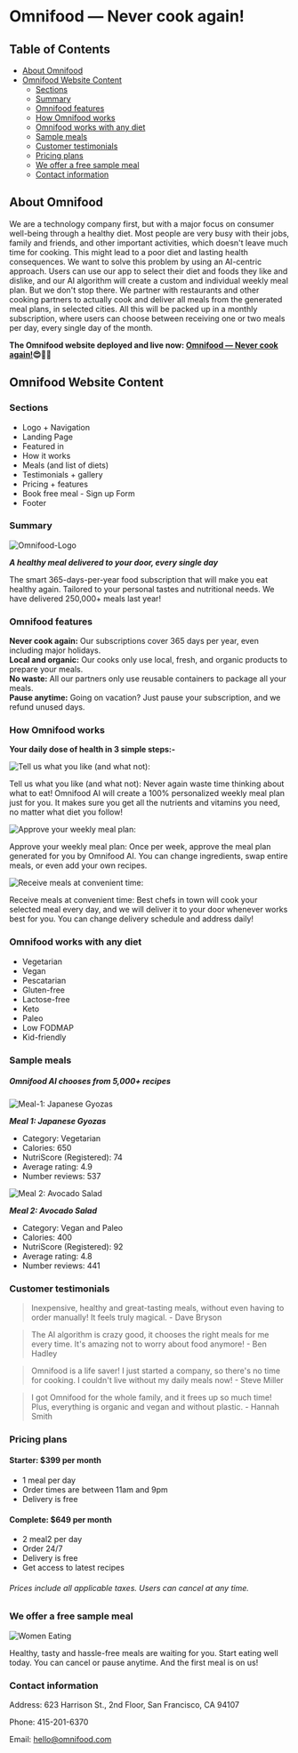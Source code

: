 # Omnifood &mdash; Never cook again!

## Table of Contents

- [About Omnifood](#about-omnifood)
- [Omnifood Website Content](#omnifood-website-content)
  - [Sections](#sections)
  - [Summary](#summary)
  - [Omnifood features](#omnifood-features)
  - [How Omnifood works](#how-omnifood-works)
  - [Omnifood works with any diet](#omnifood-works-with-any-diet)
  - [Sample meals](#sample-meals)
  - [Customer testimonials](#customer-testimonials)
  - [Pricing plans](#pricing-plans)
  - [We offer a free sample meal](#we-offer-a-free-sample-meal)
  - [Contact information](#contact-information)

## About Omnifood

We are a technology company first, but with a major focus on consumer well-being
through a healthy diet. Most people are very busy with their jobs, family and
friends, and other important activities, which doesn't leave much time for
cooking. This might lead to a poor diet and lasting health consequences. We want
to solve this problem by using an AI-centric approach. Users can use our app to
select their diet and foods they like and dislike, and our AI algorithm will
create a custom and individual weekly meal plan. But we don't stop there. We
partner with restaurants and other cooking partners to actually cook and deliver
all meals from the generated meal plans, in selected cities. All this will be
packed up in a monthly subscription, where users can choose between receiving
one or two meals per day, every single day of the month.

**The Omnifood website deployed and live now:
[Omnifood &mdash; Never cook again!](https://omnifood-healthymeal-service.netlify.app/)😍🥳🎉**

## Omnifood Website Content

### Sections

- Logo + Navigation
- Landing Page
- Featured in
- How it works
- Meals (and list of diets)
- Testimonials + gallery
- Pricing + features
- Book free meal - Sign up Form
- Footer

### Summary

![Omnifood-Logo](img/omnifood-logo.png 'Omnifood-Logo')

**_A healthy meal delivered to your door, every single day_**

The smart 365-days-per-year food subscription that will make you eat healthy
again. Tailored to your personal tastes and nutritional needs. We have delivered
250,000+ meals last year!

### Omnifood features

<b>Never cook again:</b> Our subscriptions cover 365 days per year, even
including major holidays. <br> <b>Local and organic:</b> Our cooks only use
local, fresh, and organic products to prepare your meals. <br> <b>No waste:</b>
All our partners only use reusable containers to package all your meals. <br>
<b>Pause anytime:</b> Going on vacation? Just pause your subscription, and we
refund unused days.

### How Omnifood works

**Your daily dose of health in 3 simple steps:-**

![Tell us what you like (and what not):](img/app/app-screen-1.png 'Tell us what you like (and what not):')

Tell us what you like (and what not): Never again waste time thinking about what
to eat! Omnifood AI will create a 100% personalized weekly meal plan just for
you. It makes sure you get all the nutrients and vitamins you need, no matter
what diet you follow!

![Approve your weekly meal plan:](img/app/app-screen-2.png 'Approve your weekly meal plan:')

Approve your weekly meal plan: Once per week, approve the meal plan generated
for you by Omnifood AI. You can change ingredients, swap entire meals, or even
add your own recipes.

![Receive meals at convenient time:](img/app/app-screen-3.png 'Receive meals at convenient time:')

Receive meals at convenient time: Best chefs in town will cook your selected
meal every day, and we will deliver it to your door whenever works best for you.
You can change delivery schedule and address daily!

### Omnifood works with any diet

- Vegetarian
- Vegan
- Pescatarian
- Gluten-free
- Lactose-free
- Keto
- Paleo
- Low FODMAP
- Kid-friendly

### Sample meals

##### Omnifood AI chooses from 5,000+ recipes

![Meal-1: Japanese Gyozas](img/meals/meal-1.jpg 'Meal-1: Japanese Gyozas')

**_Meal 1: Japanese Gyozas_**

- Category: Vegetarian
- Calories: 650
- NutriScore (Registered): 74
- Average rating: 4.9
- Number reviews: 537

![Meal 2: Avocado Salad](img/meals/meal-2.jpg 'Meal 2: Avocado Salad')

**_Meal 2: Avocado Salad_**

- Category: Vegan and Paleo
- Calories: 400
- NutriScore (Registered): 92
- Average rating: 4.8
- Number reviews: 441

### Customer testimonials

> Inexpensive, healthy and great-tasting meals, without even having to order
> manually! It feels truly magical. - Dave Bryson

> The AI algorithm is crazy good, it chooses the right meals for me every time.
> It's amazing not to worry about food anymore! - Ben Hadley

> Omnifood is a life saver! I just started a company, so there's no time for
> cooking. I couldn't live without my daily meals now! - Steve Miller

> I got Omnifood for the whole family, and it frees up so much time! Plus,
> everything is organic and vegan and without plastic. - Hannah Smith

### Pricing plans

#### Starter: $399 per month

- 1 meal per day
- Order times are between 11am and 9pm
- Delivery is free

#### Complete: $649 per month

- 2 meal2 per day
- Order 24/7
- Delivery is free
- Get access to latest recipes

###### Prices include all applicable taxes. Users can cancel at any time.

### We offer a free sample meal

![Women Eating](img/eating.jpg 'Women Eating')

Healthy, tasty and hassle-free meals are waiting for you. Start eating well
today. You can cancel or pause anytime. And the first meal is on us!

### Contact information

Address: 623 Harrison St., 2nd Floor, San Francisco, CA 94107

Phone: 415-201-6370

Email: hello@omnifood.com
